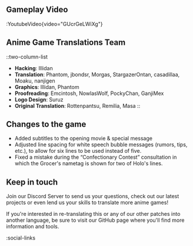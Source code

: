 ## Gameplay Video
:YoutubeVideo{video="GUcrGeLWiXg"}

## Anime Game Translations Team
::two-column-list
- **Hacking**: Illidan
- **Translation**: Phantom, jbondsr, Morgas, StargazerOntan, casadillaa, Moaku, nanjigen
- **Graphics**: Illidan, Phantom
- **Proofreading**: Emcintosh, NowlasWolf, PockyChan, GanjiMex
- **Logo Design**: Suruz
- **Original Translation**: Rottenpantsu, Remilia, Masa
::

## Changes to the game

* Added subtitles to the opening movie & special message
* Adjusted line spacing for white speech bubble messages (rumors, tips, etc.), to allow for six lines to be used instead of five.
* Fixed a mistake during the “Confectionary Contest” consultation in which the Grocer's nametag is shown for two of Holo's lines.

## Keep in touch
Join our Discord Server to send us your questions, check out our latest projects or even lend us your skills to translate more anime games!

If you're interested in re-translating this or any of our other patches into another language, be sure to visit our GitHub page where you'll find more information and tools.

<!-- Social media, Discord and blog buttons -->
:social-links